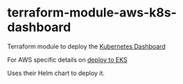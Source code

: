 # terraform-module-aws-k8s-dashboard

Terraform module to deploy the [Kubernetes Dashboard](https://github.com/kubernetes/dashboard)

For AWS specific details on [deploy to EKS](https://docs.aws.amazon.com/eks/latest/userguide/dashboard-tutorial.html)

Uses their Helm chart to deploy it.

